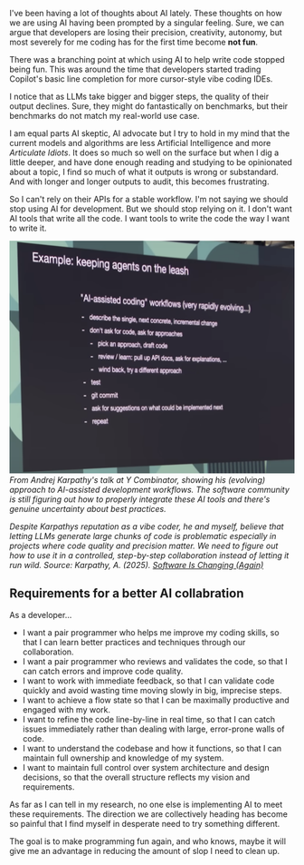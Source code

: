 I've been having a lot of thoughts about AI lately. These thoughts on how we are using AI having been prompted by a singular feeling. Sure, we can argue that developers are losing their precision, creativity, autonomy, but most severely for me coding has for the first time become  **not fun**.

There was a branching point at which using AI to help write code stopped being fun. This was around the time that developers started trading Copilot's basic line completion for more cursor-style vibe coding IDEs.

I notice that as LLMs take bigger and bigger steps, the quality of their output declines. Sure, they might do fantastically on benchmarks, but their benchmarks do not match my real-world use case.

I am equal parts AI skeptic, AI advocate but I try to hold in my mind that the current models and algorithms are less Artificial Intelligence and more *Articulate Idiots*. It does so much so well on the surface but when I dig a little deeper, and have done enough reading and studying to be opinionated about a topic, I find so much of what it outputs is wrong or substandard. And with longer and longer outputs to audit, this becomes frustrating.

So I can't rely on their APIs for a stable workflow. I'm not saying we should stop using AI for development. But we should stop relying on it. I don't want AI tools that write all the code. I want tools to write the code the way I want to write it.


![Karpathy's AI-assisted coding workflow](/images/keep-agents-on-leash.png)
*From Andrej Karpathy's talk at Y Combinator, showing his (evolving) approach to AI-assisted development workflows. The software community is still figuring out how to properly integrate these AI tools and there's genuine uncertainty about best practices.*

*Despite Karpathys reputation as a vibe coder, he and myself, believe that letting LLMs generate large chunks of code is problematic especially in projects where code quality and precision matter. We need to figure out how to use it in a controlled, step-by-step collaboration instead of letting it run wild. Source: Karpathy, A. (2025). [Software Is Changing (Again)](https://www.youtube.com/watch?v=LCEmiRjPEtQ)*

## Requirements for a better AI collabration
As a developer...
- I want a pair programmer who helps me improve my coding skills, so that I can learn better practices and techniques through our collaboration.
- I want a pair programmer who reviews and validates the code, so that I can catch errors and improve code quality.
- I want to work with immediate feedback, so that I can validate code quickly and avoid wasting time moving slowly in big, imprecise steps.
- I want to achieve a flow state so that I can be maximally productive and engaged with my work.
- I want to refine the code line-by-line in real time, so that I can catch issues immediately rather than dealing with large, error-prone walls of code.
- I want to understand the codebase and how it functions, so that I can maintain full ownership and knowledge of my system.
- I want to maintain full control over system architecture and design decisions, so that the overall structure reflects my vision and requirements.

As far as I can tell in my research, no one else is implementing AI to meet these requirements. The direction we are collectively heading has become so painful that I find myself in desperate need to try something different.

The goal is to make programming fun again, and who knows, maybe it will give me an advantage in reducing the amount of slop I need to clean up.
